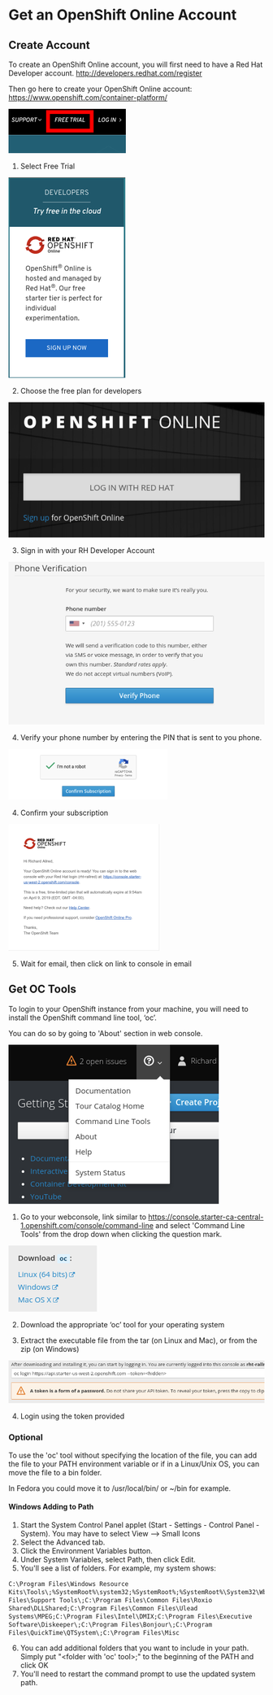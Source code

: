 # Get an OpenShift Online Account

## Create Account

To create an OpenShift Online account, you will first need to have a Red Hat Developer account.
http://developers.redhat.com/register

Then go here to create your OpenShift Online account: https://www.openshift.com/container-platform/

![Signup-for-free.png](./../images/00-lab-images/Signup-for-free.png)
1. Select Free Trial

![sign up now](./../images/00-lab-images/sign-up-now.png)

2. Choose the free plan for developers

![sign in](./../images/00-lab-images/sign-in.png)

3. Sign in with your RH Developer Account

![phone verification](./../images/00-lab-images/phone-verify.png)

4. Verify your phone number by entering the PIN that is sent to you phone.

![confirm subscription](./../images/00-lab-images/confirm-subscription.png)

4. Confirm your subscription

![openshift-online-email.png](./../images/00-lab-images/openshift-online-email.png)

5. Wait for email, then click on link to console in email

## Get OC Tools

To login to your OpenShift instance from your machine, you will need to install the OpenShift command line tool, ‘oc’.

You can do so by going to 'About' section in web console.

![openshift-online-about.png](./../images/00-lab-images/oc-cli.png)

1. Go to your webconsole, link similar to https://console.starter-ca-central-1.openshift.com/console/command-line
and select 'Command Line Tools' from the drop down when clicking the question mark.

![openshift-online-download-oc.png](./../images/00-lab-images/openshift-online-download-oc.png)

2. Download the appropriate ‘oc’ tool for your operating system

3. Extract the executable file from the tar (on Linux and Mac), or from the zip (on Windows)

![openshift-online-login-oc.png](./../images/00-lab-images/openshift-online-login-oc.png)

4. Login using the token provided

### Optional
To use the 'oc' tool without specifying the location of the file, you can add the file to your PATH environment variable or if in a Linux/Unix OS, you can move the file to a bin folder.

In Fedora you could move it to /usr/local/bin/ or ~/bin for example.

#### Windows Adding to Path
1. Start the System Control Panel applet (Start - Settings - Control Panel - System). You may have to select View --> Small Icons
2. Select the Advanced tab.
3. Click the Environment Variables button.
4. Under System Variables, select Path, then click Edit.
5. You'll see a list of folders. For example, my system shows:
```
C:\Program Files\Windows Resource Kits\Tools\;%SystemRoot%\system32;%SystemRoot%;%SystemRoot%\System32\Wbem;C:\Program Files\Support Tools\;C:\Program Files\Common Files\Roxio Shared\DLLShared;C:\Program Files\Common Files\Ulead Systems\MPEG;C:\Program Files\Intel\DMIX;C:\Program Files\Executive Software\Diskeeper\;C:\Program Files\Bonjour\;C:\Program Files\QuickTime\QTSystem\;C:\Program Files\Misc
```
6. You can add additional folders that you want to include in your path. Simply put "<folder with 'oc' tool>;" to the beginning of the PATH and click OK
7. You'll need to restart the command prompt to use the updated system path.
